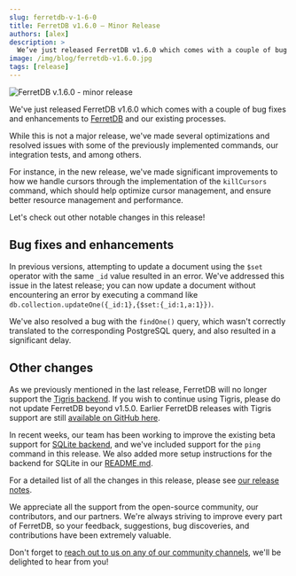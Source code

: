 ```yaml
---
slug: ferretdb-v-1-6-0
title: FerretDB v1.6.0 – Minor Release
authors: [alex]
description: >
  We’ve just released FerretDB v1.6.0 which comes with a couple of bug fixes and enhancements to the database and our existing processes.
image: /img/blog/ferretdb-v1.6.0.jpg
tags: [release]
---
```


![FerretDB v.1.6.0 - minor release](/img/blog/ferretdb-v1.6.0.jpg)

We've just released FerretDB v1.6.0 which comes with a couple of bug fixes and enhancements to [FerretDB](https://www.ferretdb.io) and our existing processes.

<!--truncate-->

While this is not a major release, we've made several optimizations and resolved issues with some of the previously implemented commands, our integration tests, and among others.

For instance, in the new release, we've made significant improvements to how we handle cursors through the implementation of the `killCursors` command, which should help optimize cursor management, and ensure better resource management and performance.

Let's check out other notable changes in this release!

## Bug fixes and enhancements

In previous versions, attempting to update a document using the `$set` operator with the same `_id` value resulted in an error.
We've addressed this issue in the latest release; you can now update a document without encountering an error by executing a command like `db.collection.updateOne({_id:1},{$set:{_id:1,a:1}})`.

We've also resolved a bug with the `findOne()` query, which wasn't correctly translated to the corresponding PostgreSQL query, and also resulted in a significant delay.

## Other changes

As we previously mentioned in the last release, FerretDB will no longer support the [Tigris backend](https://www.tigrisdata.com/).
If you wish to continue using Tigris, please do not update FerretDB beyond v1.5.0.
Earlier FerretDB releases with Tigris support are still [available on GitHub here](https://github.com/FerretDB/FerretDB/releases).

In recent weeks, our team has been working to improve the existing beta support for [SQLite backend](https://www.sqlite.org/), and we've included support for the `ping` command in this release.
We also added more setup instructions for the backend for SQLite in our [README.md](https://github.com/FerretDB/FerretDB#readme).

For a detailed list of all the changes in this release, please see [our release notes](https://github.com/FerretDB/FerretDB/releases/tag/v1.6.0).

We appreciate all the support from the open-source community, our contributors, and our partners.
We're always striving to improve every part of FerretDB, so your feedback, suggestions, bug discoveries, and contributions have been extremely valuable.

Don't forget to [reach out to us on any of our community channels](https://docs.ferretdb.io/#community), we'll be delighted to hear from you!
